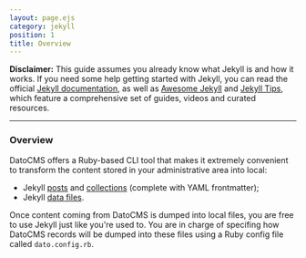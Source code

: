 ```yaml
---
layout: page.ejs
category: jekyll
position: 1
title: Overview
---
```


**Disclaimer:** This guide assumes you already know what Jekyll is and how it works. If you need some help getting started with Jekyll, you can read the official [Jekyll documentation](https://jekyllrb.com/docs/home/), as well as [Awesome Jekyll](https://github.com/planetjekyll/awesome-jekyll) and [Jekyll Tips](http://jekyll.tips/), which feature a comprehensive set of guides, videos and curated resources.

---

### Overview

DatoCMS offers a Ruby-based CLI tool that makes it extremely convenient to transform the content stored in your administrative area into local:

* Jekyll [posts](https://jekyllrb.com/docs/posts/) and [collections](https://jekyllrb.com/docs/collections/) (complete with YAML frontmatter);
* Jekyll [data files](https://jekyllrb.com/docs/datafiles/).

Once content coming from DatoCMS is dumped into local files, you are free to use Jekyll just like you're used to. You are in charge of specifing how DatoCMS records will be dumped into these files using a Ruby config file called `dato.config.rb`.
